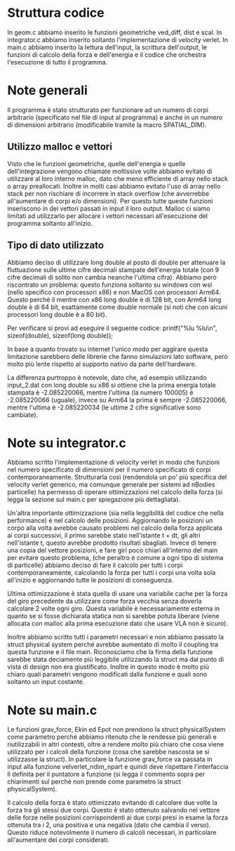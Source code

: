 # Struttura codice
In geom.c abbiamo inserito le funzioni geometriche ved_diff, dist e scal.
In integrator.c abbiamo inserito soltanto l'implementazione di velocity verlet.
In main.c abbiamo inserito la lettura dell'input, la scrittura dell'output, le funzioni di calcolo della forza e dell'energia e il codice che orchestra l'esecuzione di tutto il programma.


# Note generali
Il programma è stato strutturato per funzionare ad un numero di corpi arbitrario (specificato nel file di input al programma) e anche in un numero di dimensioni arbitrario (modificabile tramite la macro SPATIAL_DIM).

## Utilizzo malloc e vettori
Visto che le funzioni geometriche, quelle dell'energia e quelle dell'integrazione vengono chiamate moltissive volte abbiamo evitato di utilizzare al loro interno malloc, dato che meno efficiente di array nello stack o array preallocati. Inoltre in molti casi abbiamo evitato l'uso di array nello stack per non rischiare di incorrere in stack overflow (che avverrebbe all'aumentare di corpi e/o dimensioni). Per questo tutte queste funzioni inseriscono in dei vettori passati in input il loro output. Malloc ci siamo limitati ad utilizzarlo per allocare i vettori necessari all'esecuzione del programma soltanto all'inizio.

## Tipo di dato utilizzato
Abbiamo deciso di utilizzare long double al posto di double per attenuare la fluttuazione sulle ultime cifre decimali stampate dell'energia totale (con 9 cifre decimali di solito non cambia neanche l'ultima cifra).
Abbiamo però riscontrato un problema: questo funziona soltanto su windows con wsl (nello specifico con processori x86) e non MacOS con processori Arm64. Questo perché il mentre con x86 long double è di 128 bit, con Arm64 long double è di 64 bit, esattamente come double normale (si noti che con alcuni processori long double è a 80 bit).

Per verificare si provi ad eseguire il seguente codice:
printf("%lu  %lu\n", sizeof(double), sizeof(long double));

In base a quanto trovato su internet l'unico modo per aggirare questa limitazione sarebbero delle librerie che fanno simulazioni lato software, però molto più lente rispetto al supporto nativo da parte dell'hardware.

La differenza purtroppo è notevole, dato che, ad esempio utilizzando input_2.dat con long double su x86 si ottiene che la prima energia totale stampata è -2.085220066, mentre l'ultima (la numero 100005) è -2.085220066 (uguale), invece su Arm64 la prima è sempre -2.085220066, mentre l'ultima è -2.085220034 (le ultime 2 cifre significative sono cambiate).


# Note su integrator.c
Abbiamo scritto l'implementazione di velocity verlet in modo che funzioni nel numero specificato di dimensioni per il numero specificato di corpi contemporaneamente.
Strutturarla così (rendendola un po' più specifica del velocity verlet generico, ma comunque generale per sistemi ad nBodies particelle) ha permesso di operare ottimizzazioni nel calcolo della forza (si legga la sezione sul main.c per spiegazione più dettagliata).

Un'altra importante ottimizzazione (sia nella leggibilità del codice che nella performance) è nel calcolo delle posizioni. Aggiornando le posizioni un corpo alla volta avrebbe causato problemi nel calcolo della forza applicata ai corpi successivi, il primo sarebbe stato nell'istante t + dt, gli altri nell'istante t, questo avrebbe prodotto risultati sbagliati.
Invece di tenere una copia del vettore posizioni, e fare giri poco chiari all'interno del main per evitare questo problema, (che peraltro è comune a ogni tipo di sistema di particelle) abbiamo deciso di fare il calcolo per tutti i corpi contemporaneamente, calcolando la forza per tutti i corpi una volta sola all'inizio e aggiornando tutte le posizioni di conseguenza.

Ultima ottimizzazione è stata quella di usare una variabile cache per la forza del giro precedente da utilizzare come forza vecchia senza doverla calcolare 2 volte ogni giro. Questa variabile è necessariamente esterna in quanto se si fosse dichiarata statica non si sarebbe potuta liberare (viene allocata con malloc alla prima esecuzione dato che usare VLA non è sicuro).

Inoltre abbiamo scritto tutti i parametri necessari e non abbiamo passato la struct physical system perché avrebbe aumentato di
molto il coupling tra questa funzione e il file main.
Riconosciamo che la firma della funzione sarebbe stata deciamente più leggibile utilizzando la struct ma dal punto di vista di design non era giustificato. Inoltre in questo modo è molto più chiaro quali parametri vengono modificati dalla funzione e quali sono soltanto un input costante.


# Note su main.c
Le funzioni grav_force, Ekin ed Epot non prendono la struct physicalSystem come parametro perché abbiamo ritenuto che le rendesse più generali e riutilizzabili in altri contesti, oltre a rendere molto più chiaro che cosa viene utilizzato per i calcoli della funzione (cosa che sarebbe nascosta se si utilizzasse la struct).
In particolare la funzione grav_force va passata in input alla funzione velverlet_ndim_npart e quindi deve rispettare l'interfaccia lì definita per il puntatore a funzione (si legga il commento sopra per chiarimenti sul perché non prende come parametro la struct physicalSystem).

Il calcolo della forza è stato ottimizzato evitando di calcolare due volte la forza tra gli stessi due corpi. Questo è stato ottenuto salvando nel vettore delle forze nelle posizioni corrispondenti ai due corpi presi in esame la forza ottenuta tra i 2, una positiva e una negativa (dato che cambia il verso). Questo riduce notevolmente il numero di calcoli necessari, in particolare all'aumentare dei corpi considerati.

